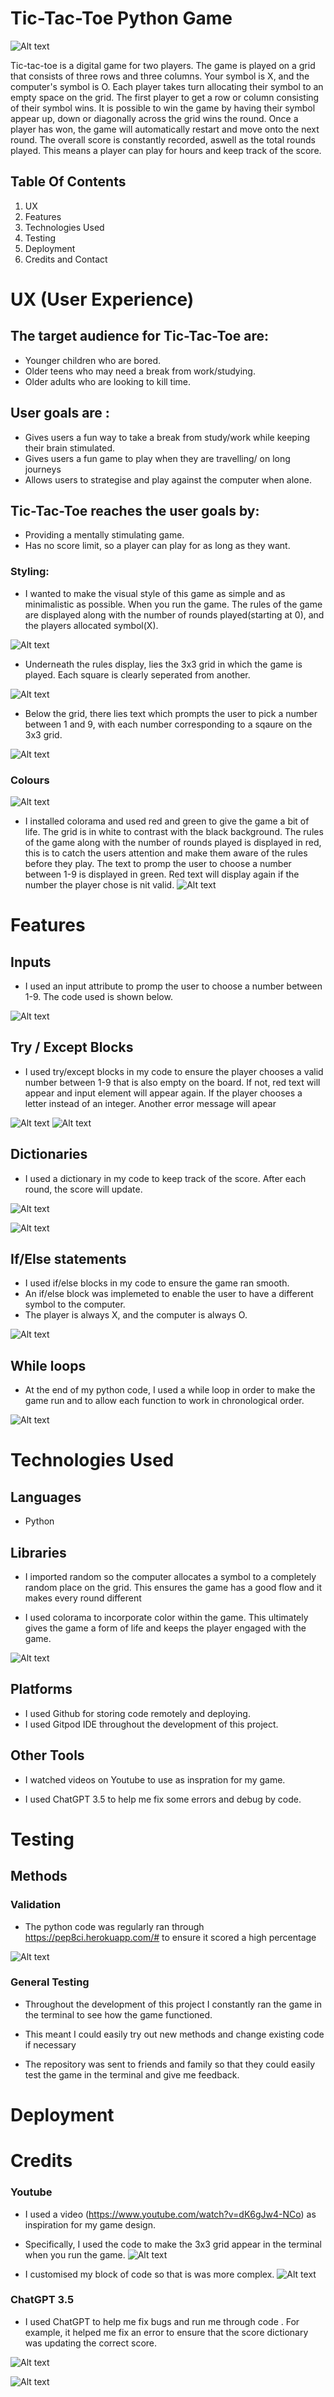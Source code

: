 # Tic-Tac-Toe Python Game


![Alt text](pictures/image-6.png)

Tic-tac-toe is a digital game for two players. The game is played on a grid that consists of three rows and three columns. Your symbol is X, and the computer's symbol is O. Each player takes turn allocating their symbol to an empty space on the grid. The first player to get a row or column consisting of their symbol wins. It is possible to win the game by having their symbol appear up, down or diagonally across the grid wins the round. Once a player has won, the game will automatically restart and move onto the next round. The overall score is constantly recorded, aswell as the total rounds played. This means a player can play for hours and keep track of the score.

## Table Of Contents 

1. UX
2. Features
3. Technologies Used
4. Testing
5. Deployment
6. Credits and Contact


# UX (User Experience)
 ## The target audience for Tic-Tac-Toe are:
 - Younger children who are bored.
 - Older teens who may need a break from work/studying.
 - Older adults who are looking to kill time.

 ## User goals are :
 - Gives users a fun way to take a break from study/work while keeping their brain stimulated.
 - Gives users a fun game to play when they are travelling/ on long journeys
 - Allows users to strategise and play against the computer when alone.

 ## Tic-Tac-Toe reaches the user goals by:
 - Providing a mentally stimulating game.
 - Has no score limit, so a player can play for as long as they want.

 ### Styling:
 - I wanted to make the visual style of this game as simple and as minimalistic as possible. When you run the game. The rules of the game are displayed along with the number of rounds played(starting at 0), and the players allocated symbol(X).

 ![Alt text](pictures/image.png)

 - Underneath the rules display, lies the 3x3 grid in which the game is played. Each square is clearly seperated from another.

 ![Alt text](pictures/image-1.png)

- Below the grid, there lies text which prompts the user to pick a number between 1 and 9, with each number corresponding to a sqaure on the 3x3 grid.

![Alt text](pictures/image-2.png)

### Colours
![Alt text](pictures/image-3.png)

- I installed colorama and used red and green to give the game a bit of life. The grid is in white to contrast with the black background. The rules of the game along with the number of rounds played is displayed in red, this is to catch the users attention and make them aware of the rules before they play. The text to promp the user to choose a number between 1-9 is displayed in green. Red text will display again if the number the player chose is nit valid.
![Alt text](pictures/image-4.png)

# Features 
 
## Inputs

- I used an input attribute to promp the user to choose a number between 1-9. The code used is shown below. 

![Alt text](pictures/image-9.png)

## Try / Except Blocks

- I used try/except blocks in my code to ensure the player chooses a valid number between 1-9 that is also empty on the board. If not, red text will appear and input element will appear again. If the player chooses a letter instead of an integer. Another error message will apear 

![Alt text](pictures/image-10.png)
![Alt text](pictures/image-19.png)


## Dictionaries 

- I used a dictionary in my code to keep track of the score. After each round, the score will update.

![Alt text](pictures/image-11.png)

![Alt text](pictures/image-12.png)

## If/Else statements

- I used if/else blocks in my code to ensure the game ran smooth. 
- An if/else block was implemeted to enable the user to have a different symbol to the computer.
- The player is always X, and the computer is always O.

![Alt text](pictures/image-13.png)

## While loops

- At the end of my python code, I used a while loop in order to make the game run and to allow each function to work in chronological order.

![Alt text](pictures/image-14.png)

 # Technologies Used

 ## Languages 
 
 - Python

 ## Libraries 

 - I imported random so the computer allocates a symbol to a completely random place on the grid. This ensures the game has a good flow and it makes every round different

 - I used colorama to incorporate color within the game. This ultimately gives the game a form of life and keeps the player engaged with the game.
 
 ![Alt text](pictures/image-7.png)

 ## Platforms 

 - I used Github for storing code remotely and deploying.
 - I used Gitpod IDE throughout the development of this project.

## Other Tools 

- I watched videos on Youtube to use as inspration for my game.

- I used ChatGPT 3.5 to help me fix some errors and debug by code.

# Testing 

## Methods

### Validation 

- The python code was regularly ran through https://pep8ci.herokuapp.com/# to ensure it scored a high percentage

![Alt text](image.png)

### General Testing

- Throughout the development of this project I constantly ran the game in the terminal to see how the game functioned.

- This meant I could easily try out new methods and change existing code if necessary 

- The repository was sent to friends and family so that they could easily test the game in the terminal and give me feedback.

# Deployment

# Credits

### Youtube

- I used a video (https://www.youtube.com/watch?v=dK6gJw4-NCo) as inspiration for my game design. 
- Specifically, I used the code to make the 3x3 grid appear in the terminal when you run the game.
![Alt text](pictures/image-15.png)

- I customised my block of code so that is was more complex.
![Alt text](pictures/image-16.png)

### ChatGPT 3.5

- I used ChatGPT to help me fix bugs and run me through code . For example, it helped me fix an error to ensure that the score dictionary was updating the correct score.

![Alt text](pictures/image-17.png)

![Alt text](pictures/image-18.png)







